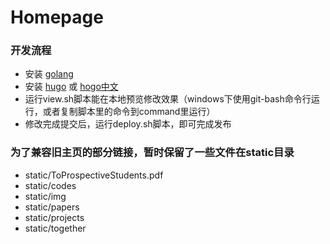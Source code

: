 # Homepage

### 开发流程

- 安装 [golang](https://golang.org/doc/install)
- 安装 [hugo](https://golang.org/doc/install) 或 [hogo中文](https://www.gohugo.org/doc/overview/installing/)
- 运行view.sh脚本能在本地预览修改效果（windows下使用git-bash命令行运行，或者复制脚本里的命令到command里运行）
- 修改完成提交后，运行deploy.sh脚本，即可完成发布


### 为了兼容旧主页的部分链接，暂时保留了一些文件在static目录

- static/ToProspectiveStudents.pdf
- static/codes
- static/img
- static/papers
- static/projects
- static/together
